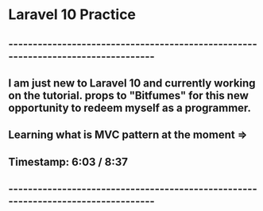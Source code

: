 # Laravel 10 Practice

## ---------------------------------------------------------------------------------

## I am just new to Laravel 10 and currently working on the tutorial. props to "Bitfumes" for this new opportunity to redeem myself as a programmer. 

## Learning what is MVC pattern at the moment =>

## Timestamp: 6:03 / 8:37

## ---------------------------------------------------------------------------------